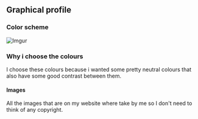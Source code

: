 ## Graphical profile
### Color scheme

![Imgur](https://i.imgur.com/D3SQWDj.jpg)

### Why i choose the colours
I choose these colours because i wanted some pretty neutral colours that also have some good contrast between them.

#### Images
All the images that are on my website where take by me so I don't need to think of any copyright.

